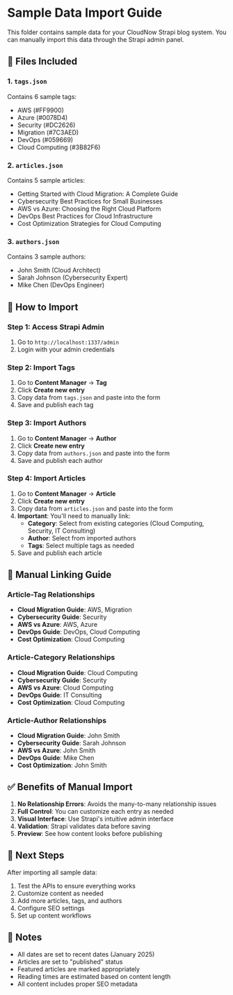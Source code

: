 # Sample Data Import Guide

This folder contains sample data for your CloudNow Strapi blog system. You can manually import this data through the Strapi admin panel.

## 📁 Files Included

### 1. `tags.json`
Contains 6 sample tags:
- AWS (#FF9900)
- Azure (#0078D4) 
- Security (#DC2626)
- Migration (#7C3AED)
- DevOps (#059669)
- Cloud Computing (#3B82F6)

### 2. `articles.json`
Contains 5 sample articles:
- Getting Started with Cloud Migration: A Complete Guide
- Cybersecurity Best Practices for Small Businesses
- AWS vs Azure: Choosing the Right Cloud Platform
- DevOps Best Practices for Cloud Infrastructure
- Cost Optimization Strategies for Cloud Computing

### 3. `authors.json`
Contains 3 sample authors:
- John Smith (Cloud Architect)
- Sarah Johnson (Cybersecurity Expert)
- Mike Chen (DevOps Engineer)

## 🚀 How to Import

### Step 1: Access Strapi Admin
1. Go to `http://localhost:1337/admin`
2. Login with your admin credentials

### Step 2: Import Tags
1. Go to **Content Manager** → **Tag**
2. Click **Create new entry**
3. Copy data from `tags.json` and paste into the form
4. Save and publish each tag

### Step 3: Import Authors
1. Go to **Content Manager** → **Author**
2. Click **Create new entry**
3. Copy data from `authors.json` and paste into the form
4. Save and publish each author

### Step 4: Import Articles
1. Go to **Content Manager** → **Article**
2. Click **Create new entry**
3. Copy data from `articles.json` and paste into the form
4. **Important**: You'll need to manually link:
   - **Category**: Select from existing categories (Cloud Computing, Security, IT Consulting)
   - **Author**: Select from imported authors
   - **Tags**: Select multiple tags as needed
5. Save and publish each article

## 🔗 Manual Linking Guide

### Article-Tag Relationships
- **Cloud Migration Guide**: AWS, Migration
- **Cybersecurity Guide**: Security
- **AWS vs Azure**: AWS, Azure
- **DevOps Guide**: DevOps, Cloud Computing
- **Cost Optimization**: Cloud Computing

### Article-Category Relationships
- **Cloud Migration Guide**: Cloud Computing
- **Cybersecurity Guide**: Security
- **AWS vs Azure**: Cloud Computing
- **DevOps Guide**: IT Consulting
- **Cost Optimization**: Cloud Computing

### Article-Author Relationships
- **Cloud Migration Guide**: John Smith
- **Cybersecurity Guide**: Sarah Johnson
- **AWS vs Azure**: John Smith
- **DevOps Guide**: Mike Chen
- **Cost Optimization**: John Smith

## ✅ Benefits of Manual Import

1. **No Relationship Errors**: Avoids the many-to-many relationship issues
2. **Full Control**: You can customize each entry as needed
3. **Visual Interface**: Use Strapi's intuitive admin interface
4. **Validation**: Strapi validates data before saving
5. **Preview**: See how content looks before publishing

## 🎯 Next Steps

After importing all sample data:
1. Test the APIs to ensure everything works
2. Customize content as needed
3. Add more articles, tags, and authors
4. Configure SEO settings
5. Set up content workflows

## 📝 Notes

- All dates are set to recent dates (January 2025)
- Articles are set to "published" status
- Featured articles are marked appropriately
- Reading times are estimated based on content length
- All content includes proper SEO metadata
